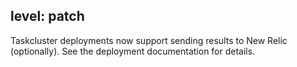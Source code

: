 level: patch
---
Taskcluster deployments now support sending results to New Relic (optionally).  See the deployment documentation for details.
